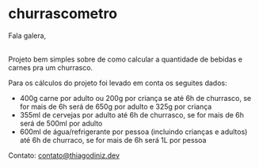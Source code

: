 # churrascometro

Fala galera, <br>  <br>

Projeto bem simples sobre de como calcular a quantidade de bebidas e carnes pra um churrasco.

Para os cálculos do projeto foi levado em conta os seguites dados:

* 400g carne por adulto ou 200g por criança se até 6h de churrasco, se for mais de 6h será de 650g por adulto e 325g por criança <br>
* 355ml de cervejas por adulto até 6h de churrasco, se for mais de 6h será de 500ml por adulto <br>
* 600ml de água/refrigerante por pessoa (incluindo crianças e adultos) até 6h de churraco, se for mais de 6h será 1L por pessoa <br>

Contato: contato@thiagodiniz.dev


 
